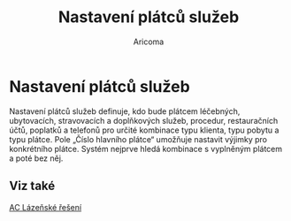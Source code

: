 ﻿---
    title: "Nastavení plátců služeb"
    author: Aricoma
    ms.date: 04/30/2018
    ms.topic: article
    ms.prod: dynamics-nav-2017
    ms.contentlocale: cs-cz
    ms.lasthandoff: 04/30/2018
---

# Nastavení plátců služeb

Nastavení plátců služeb definuje, kdo bude plátcem léčebných, ubytovacích, stravovacích a doplňkových služeb, procedur, restauračních účtů, poplatků a telefonů pro určité kombinace typu klienta, typu pobytu a typu plátce. Pole „Číslo hlavního plátce“ umožňuje nastavit výjimky pro konkrétního plátce. Systém nejprve hledá kombinace s vyplněným plátcem a poté bez něj. 


## <a name="see-also"></a>Viz také
[AC Lázeňské řešení](spa-solution.md)